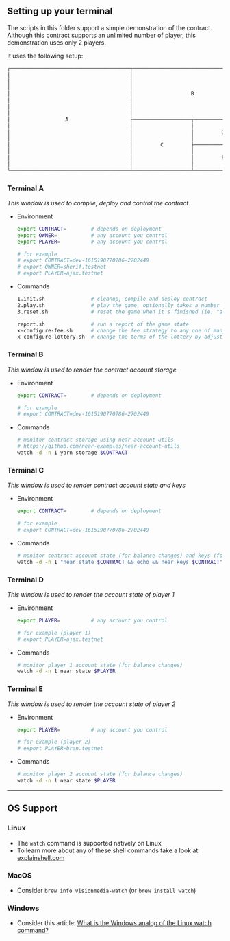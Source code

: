 ## Setting up your terminal

The scripts in this folder support a simple demonstration of the contract.
Although this contract supports an unlimited number of player, this demonstration uses only 2 players.

It uses the following setup:

```txt
┌───────────────────────────────────────┬───────────────────────────────────────┐
│                                       │                                       │
│                                       │                                       │
│                                       │                                       │
│                                       │                   B                   │
│                                       │                                       │
│                                       │                                       │
│                                       │                                       │
│                  A                    ├───────────────────┬───────────────────┤
│                                       │                   │                   │
│                                       │                   │         D         │
│                                       │                   │                   │
│                                       │         C         ├───────────────────┤
│                                       │                   │                   │
│                                       │                   │         E         │
│                                       │                   │                   │
└───────────────────────────────────────┴───────────────────┴───────────────────┘
```

### Terminal **A**

*This window is used to compile, deploy and control the contract*
- Environment
  ```sh
  export CONTRACT=        # depends on deployment
  export OWNER=           # any account you control
  export PLAYER=          # any account you control

  # for example
  # export CONTRACT=dev-1615190770786-2702449
  # export OWNER=sherif.testnet
  # export PLAYER=ajax.testnet
  ```

- Commands
  ```sh
  1.init.sh               # cleanup, compile and deploy contract
  2.play.sh               # play the game, optionally takes a number as payment
  3.reset.sh              # reset the game when it's finished (ie. "active" is false)

  report.sh               # run a report of the game state
  x-configure-fee.sh      # change the fee strategy to any one of many supported strategies
  x-configure-lottery.sh  # change the terms of the lottery by adjusting chance in the range (0..1]
  ```

### Terminal **B**

*This window is used to render the contract account storage*
- Environment
  ```sh
  export CONTRACT=        # depends on deployment

  # for example
  # export CONTRACT=dev-1615190770786-2702449
  ```

- Commands
  ```sh
  # monitor contract storage using near-account-utils
  # https://github.com/near-examples/near-account-utils
  watch -d -n 1 yarn storage $CONTRACT
  ```

### Terminal **C**

 *This window is used to render contract account state and keys*
- Environment
  ```sh
  export CONTRACT=        # depends on deployment

  # for example
  # export CONTRACT=dev-1615190770786-2702449
  ```

- Commands
  ```sh
  # monitor contract account state (for balance changes) and keys (for nonce changes)
  watch -d -n 1 "near state $CONTRACT && echo && near keys $CONTRACT"
  ```

### Terminal **D**

*This window is used to render the account state of player 1*
- Environment
  ```sh
  export PLAYER=          # any account you control

  # for example (player 1)
  # export PLAYER=ajax.testnet
  ```

- Commands
  ```sh
  # monitor player 1 account state (for balance changes)
  watch -d -n 1 near state $PLAYER
  ```

### Terminal **E**

*This window is used to render the account state of player 2*
- Environment
  ```sh
  export PLAYER=          # any account you control

  # for example (player 2)
  # export PLAYER=bran.testnet
  ```

- Commands
  ```sh
  # monitor player 2 account state (for balance changes)
  watch -d -n 1 near state $PLAYER
  ```

---

## OS Support

### Linux

- The `watch` command is supported natively on Linux
- To learn more about any of these shell commands take a look at [explainshell.com](https://explainshell.com)

### MacOS

- Consider `brew info visionmedia-watch` (or `brew install watch`)

### Windows

- Consider this article: [What is the Windows analog of the Linux watch command?](https://superuser.com/questions/191063/what-is-the-windows-analog-of-the-linux-watch-command#191068)
